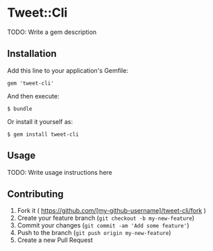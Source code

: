 # Tweet::Cli

TODO: Write a gem description

## Installation

Add this line to your application's Gemfile:

    gem 'tweet-cli'

And then execute:

    $ bundle

Or install it yourself as:

    $ gem install tweet-cli

## Usage

TODO: Write usage instructions here

## Contributing

1. Fork it ( https://github.com/[my-github-username]/tweet-cli/fork )
2. Create your feature branch (`git checkout -b my-new-feature`)
3. Commit your changes (`git commit -am 'Add some feature'`)
4. Push to the branch (`git push origin my-new-feature`)
5. Create a new Pull Request
